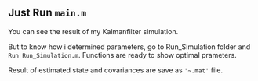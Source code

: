## Just Run `main.m`

You can see the result of my Kalmanfilter simulation.

But to know how i determined parameters, go to Run_Simulation folder and `Run Run_Simulation.m`. Functions are ready to show optimal prameters.

Result of estimated state and covariances are save as `'~.mat'` file.
